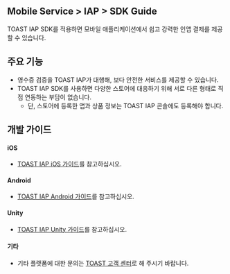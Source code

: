 ## Mobile Service > IAP > SDK Guide
TOAST IAP SDK를 적용하면 모바일 애플리케이션에서 쉽고 강력한 인앱 결제를 제공할 수 있습니다.

## 주요 기능

* 영수증 검증을 TOAST IAP가 대행해, 보다 안전한 서비스를 제공할 수 있습니다.
* TOAST IAP SDK를 사용하면 다양한 스토어에 대응하기 위해 서로 다른 형태로 직접 연동하는 부담이 없습니다.
    * 단, 스토어에 등록한 앱과 상품 정보는 TOAST IAP 콘솔에도 등록해야 합니다.

## 개발 가이드

#### iOS
* [TOAST IAP iOS 가이드](https://docs.toast.com/ko/TOAST/ko/toast-sdk/iap-ios/)를 참고하십시오.

#### Android
* [TOAST IAP Android 가이드](https://docs.toast.com/ko/TOAST/ko/toast-sdk/iap-android/)를 참고하십시오.

#### Unity
* [TOAST IAP Unity 가이드](https://docs.toast.com/ko/TOAST/ko/toast-sdk/iap-unity/)를 참고하십시오.

#### 기타
* 기타 플랫폼에 대한 문의는 [TOAST 고객 센터](https://toast.com/support/inquiry?alias=tab3_06)로 해 주시기 바랍니다.
